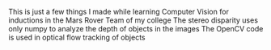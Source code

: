 This is just a few things I made while learning Computer Vision for inductions in the Mars Rover Team of my college
The stereo disparity uses only numpy to analyze the depth of objects in the images
The OpenCV code is used in optical flow tracking of objects
